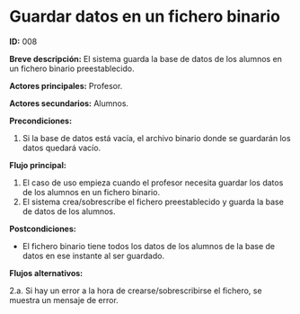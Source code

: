 # Guardar datos en un fichero binario

**ID:** 008

**Breve descripción:** El sistema guarda la base de datos de los alumnos en un fichero binario preestablecido.

**Actores principales:** Profesor.

**Actores secundarios:** Alumnos.

**Precondiciones:**

1. Si la base de datos está vacía, el archivo binario donde se guardarán los datos quedará vacío.

**Flujo principal:**

1. El caso de uso empieza cuando el profesor necesita guardar los datos de los alumnos en un fichero binario.
3. El sistema crea/sobrescribe el fichero preestablecido y guarda la base de datos de los alumnos.

**Postcondiciones:**

* El fichero binario tiene todos los datos de los alumnos de la base de datos en ese instante al ser guardado.

**Flujos alternativos:**

2.a. Si hay un error a la hora de crearse/sobrescribirse el fichero, se muestra un mensaje de error.

